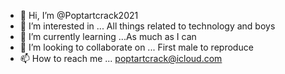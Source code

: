 - 👋 Hi, I’m @Poptartcrack2021
- 👀 I’m interested in ... All things related to technology and boys 
- 🌱 I’m currently learning ...As much as I can
- 💞️ I’m looking to collaborate on ... First male to reproduce
- 📫 How to reach me ... poptartcrack@icloud.com

<!---
Poptartcrack2021/Poptartcrack2021 is a ✨ special ✨ repository because its `README.md` (this file) appears on your GitHub profile.
You can click the Preview link to take a look at your changes.
--->
